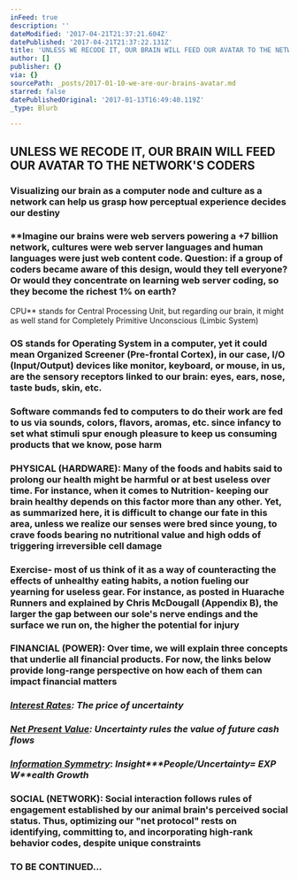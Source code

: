 ```yaml
---
inFeed: true
description: ''
dateModified: '2017-04-21T21:37:21.604Z'
datePublished: '2017-04-21T21:37:22.131Z'
title: 'UNLESS WE RECODE IT, OUR BRAIN WILL FEED OUR AVATAR TO THE NETWORK’S CODERS'
author: []
publisher: {}
via: {}
sourcePath: _posts/2017-01-10-we-are-our-brains-avatar.md
starred: false
datePublishedOriginal: '2017-01-13T16:49:40.119Z'
_type: Blurb

---
```

## **UNLESS WE RECODE IT, OUR BRAIN WILL FEED OUR AVATAR TO THE NETWORK'S CODERS**

### **Visualizing our brain as a computer node and culture as a network can help us grasp how perceptual experience decides our destiny**

### **Imagine our brains were web servers powering a +7 billion network, cultures were web server languages and human languages were just web content code. Question: if a group of coders became aware of this design, would they tell everyone? Or would they concentrate on learning web server coding, so they become the richest 1% on earth?
CPU** stands for Central Processing Unit, but regarding our brain, it might as well stand for Completely Primitive Unconscious (Limbic System)

### **OS** stands for Operating System in a computer, yet it could mean Organized Screener (Pre-frontal Cortex), in our case, I/O (Input/Output) devices like monitor, keyboard, or mouse, in us, are the sensory receptors linked to our brain: eyes, ears, nose, taste buds, skin, etc.

### Software commands fed to computers to do their work are fed to us via sounds, colors, flavors, aromas, etc. since infancy to set what stimuli spur enough pleasure to keep us consuming products that we know, pose harm

### PHYSICAL (HARDWARE): Many of the foods and habits said to prolong our health might be harmful or at best useless over time. For instance, when it comes to Nutrition- keeping our brain healthy depends on this factor more than any other. Yet, as summarized here, it is difficult to change our fate in this area, unless we realize our senses were bred since young, to crave foods bearing no nutritional value and high odds of triggering irreversible cell damage

### Exercise- most of us think of it as a way of counteracting the effects of unhealthy eating habits, a notion fueling our yearning for useless gear. For instance, as posted in Huarache Runners and explained by Chris McDougall (Appendix B), the larger the gap between our sole's nerve endings and the surface we run on, the higher the potential for injury

### FINANCIAL (POWER): Over time, we will explain three concepts that underlie all financial products. For now, the links below provide long-range perspective on how each of them can impact financial matters

### _**[Interest Rates][0]**: The price of uncertainty_

### _**[Net Present Value][1]**: Uncertainty rules the value of future cash flows_

### _**[Information Symmetry][2]**_: _**I**nsight**\*P**eople**/U**ncertainty**= EXP W**ealth **G**rowth_

### SOCIAL (NETWORK): Social interaction follows rules of engagement established by our animal brain's perceived social status. Thus, optimizing our "net protocol" rests on identifying, committing to, and incorporating high-rank behavior codes, despite unique constraints

### TO BE CONTINUED...

[0]: http://sequoian.com/wp-content/uploads/2015/12/The_Fixed-Income_Mother_of_All_Bubbles_E.pdf
[1]: http://sequoian.com/wp-content/uploads/2016/10/The-Discount-Rate-Pyramid-Scheme-2.0.pdf
[2]: http://sequoian.com/wp-content/uploads/2015/12/INCLUSIVE_CAPITALISM_SPRINGS_FROM_INFOR.pdf